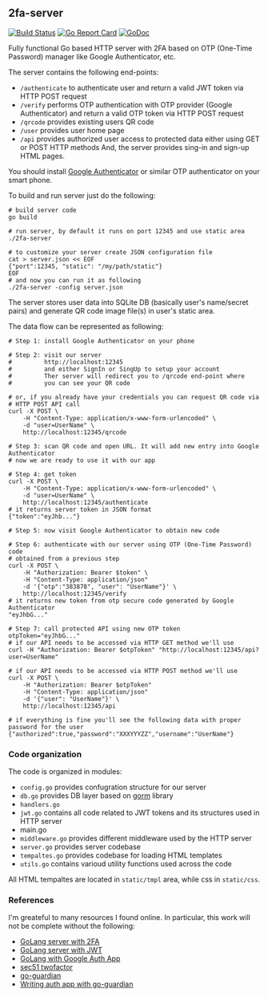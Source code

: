 ## 2fa-server

[![Build Status](https://github.com/vkuznet/2fa-server/actions/workflows/go.yml/badge.svg)](https://github.com/vkuznet/2fa-server/actions/workflows/go.yml)
[![Go Report Card](https://goreportcard.com/badge/github.com/vkuznet/2fa-server)](https://goreportcard.com/report/github.com/vkuznet/2fa-server)
[![GoDoc](https://godoc.org/github.com/vkuznet/2fa-server?status.svg)](https://godoc.org/github.com/vkuznet/2fa-server)

Fully functional Go based HTTP server with 2FA based on OTP (One-Time Password)
manager like Google Authenticator, etc.

The server contains the following end-points:
- `/authenticate` to authenticate user and return a valid JWT token via HTTP
  POST request
- `/verify` performs OTP authentication with OTP provider (Google
  Authenticator) and return a valid OTP token via HTTP POST request
- `/qrcode` provides existing users QR code
- `/user` provides user home page
- `/api` provides authorized user access to protected data either
using GET or POST HTTP methods
And, the server provides sing-in and sign-up HTML pages.

You should install [Google Authenticator](https://play.google.com/store/apps/details?id=com.google.android.apps.authenticator2&hl=en_US&gl=US) or similar OTP authenticator
on your smart phone.

To build and run server just do the following:
```
# build server code
go build

# run server, by default it runs on port 12345 and use static area
./2fa-server

# to customize your server create JSON configuration file
cat > server.json << EOF
{"port":12345, "static": "/my/path/static"}
EOF
# and now you can run it as following
./2fa-server -config server.json
```
The server stores user data into SQLite DB (basically user's name/secret pairs)
and generate QR code image file(s) in user's static area.

The data flow can be represented as following:
```
# Step 1: install Google Authenticator on your phone

# Step 2: visit our server
#         http://localhost:12345
#         and either SignIn or SingUp to setup your account
#         Ther server will redirect you to /qrcode end-point where
#         you can see your QR code

# or, if you already have your credentials you can request QR code via
# HTTP POST API call
curl -X POST \
    -H "Content-Type: application/x-www-form-urlencoded" \
    -d "user=UserName" \
    http://localhost:12345/qrcode

# Step 3: scan QR code and open URL. It will add new entry into Google Authenticator
# now we are ready to use it with our app

# Step 4: get token
curl -X POST \
    -H "Content-Type: application/x-www-form-urlencoded" \
    -d "user=UserName" \
    http://localhost:12345/authenticate
# it returns server token in JSON format
{"token":"eyJhb..."}

# Step 5: now visit Google Authenticator to obtain new code

# Step 6: authenticate with our server using OTP (One-Time Password) code
# obtained from a previous step
curl -X POST \
    -H "Authorization: Bearer $token" \
    -H "Content-Type: application/json" 
    -d '{"otp":"383878", "user": "UserName"}' \
    http://localhost:12345/verify
# it returns new token from otp secure code generated by Google Authenticator
"eyJhbG..."

# Step 7: call protected API using new OTP token
otpToken="eyJhbG..."
# if our API needs to be accessed via HTTP GET method we'll use
curl -H "Authorization: Bearer $otpToken" "http://localhost:12345/api?user=UserName"

# if our API needs to be accessed via HTTP POST method we'll use
curl -X POST \
    -H "Authorization: Bearer $otpToken"
    -H "Content-Type: application/json" 
    -d '{"user": "UserName"}' \
    http://localhost:12345/api

# if everything is fine you'll see the following data with proper password for the user
{"authorized":true,"password":"XXXYYYZZ","username":"UserName"}
```

### Code organization
The code is organized in modules:
- `config.go` provides confugration structure for our server
- `db.go` provides DB layer based on [gorm](https://gorm.io/docs/) library
- `handlers.go`
- `jwt.go` contains all code related to JWT tokens and its structures used in
  HTTP server
- main.go
- `middleware.go` provides different middleware used by the HTTP server
- `server.go` provides server codebase
- `tempaltes.go` provides codebase for loading HTML templates
- `utils.go` contains varioud utility functions used across the code

All HTML tempaltes are located in `static/tmpl` area, while css in
`static/css`.

### References
I'm greateful to many resources I found online. In particular, this
work will not be complete without the following:
- [GoLang server with 2FA](https://www.thepolyglotdeveloper.com/2017/05/add-two-factor-authentication-golang-restful-api)
- [GoLang server with JWT](https://www.thepolyglotdeveloper.com/2017/03/authenticate-a-golang-api-with-json-web-tokens)
- [GoLang with Google Auth App](https://www.socketloop.com/tutorials/golang-verify-token-from-google-authenticator-app)
- [sec51 twofactor](https://github.com/sec51/twofactor)
- [go-guardian](github.com/shaj13/go-guardian)
- [Writing auth app with go-guardian](https://medium.com/@hajsanad/writing-scalable-authentication-in-golang-using-go-guardian-83691219a73a)

